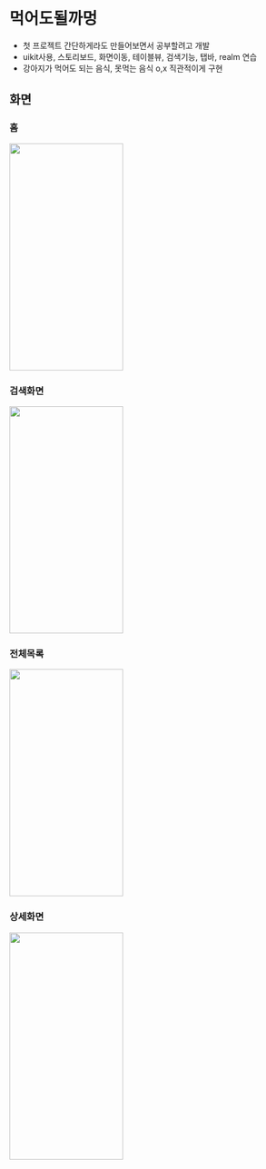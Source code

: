 # 먹어도될까멍

- 첫 프로젝트 간단하게라도 만들어보면서 공부할려고 개발
- uikit사용, 스토리보드, 화면이동, 테이블뷰, 검색기능, 탭바, realm 연습
- 강아지가 먹어도 되는 음식, 못먹는 음식 o,x 직관적이게 구현

## 화면

### 홈
<img src = "https://github.com/user-attachments/assets/b9ffb85c-22f4-4247-97e2-119470d69cdf"
width = "200" height = "400"/>

### 검색화면
<img src = "https://github.com/user-attachments/assets/b8da0bcf-8d42-4a32-8e26-8468611a2dbb"
width = "200" height = "400"/>

### 전체목록
<img src = "https://github.com/user-attachments/assets/0a44b3fd-5695-4d57-8dca-7fd2a10827f7"
width = "200" height = "400"/>

### 상세화면
<img src = "https://github.com/user-attachments/assets/739eae9a-b1a8-4ff0-9aae-cd0070d9f59b"
width = "200" height = "400"/>
